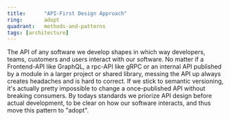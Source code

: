 ```yaml
---
title:      "API-First Design Approach"
ring:       adopt
quadrant:   methods-and-patterns
tags: [architecture]
---
```


The API of any software we develop shapes in which way developers, teams, customers and users interact with our software.
No matter if a Frontend-API like GraphQL, a rpc-API like gRPC or an internal API published by a module in a larger project or shared library, messing the API up always creates headaches and is hard to correct.
If we stick to semantic versioning, it's actually pretty impossible to change a once-published API without breaking consumers.
By todays standards we priorize API design before actual development, to be clear on how our software interacts, and thus move this pattern to "adopt".
